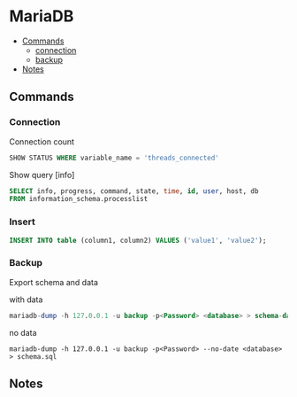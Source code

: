 # MariaDB

<!-- toc -->

- [Commands](#commands)
  - [connection](#connection)
  - [backup](#backup)
- [Notes](#notes)


<!-- tocstop -->

## Commands

### Connection
Connection count
``` sql
SHOW STATUS WHERE variable_name = 'threads_connected'
```
Show query [info]
``` sql
SELECT info, progress, command, state, time, id, user, host, db 
FROM information_schema.processlist
```

### Insert 
``` sql
INSERT INTO table (column1, column2) VALUES ('value1', 'value2');
```

### Backup
Export schema and data

with data
``` sql
mariadb-dump -h 127.0.0.1 -u backup -p<Password> <database> > schema-data.sql
```
no data
```
mariadb-dump -h 127.0.0.1 -u backup -p<Password> --no-date <database> > schema.sql
```

## Notes
